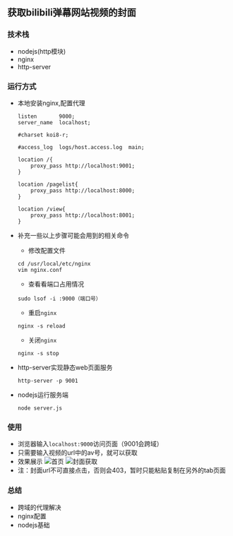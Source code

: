 ## 获取bilibili弹幕网站视频的封面

### 技术栈
* nodejs(http模块)
* nginx
* http-server

### 运行方式
* 本地安装nginx,配置代理
	```
	listen       9000;
    server_name  localhost;

    #charset koi8-r;

    #access_log  logs/host.access.log  main;

    location /{
        proxy_pass http://localhost:9001;
    }

    location /pagelist{
        proxy_pass http://localhost:8000;
    }

    location /view{
        proxy_pass http://localhost:8001;
    }
	```
* 补充一些以上步骤可能会用到的相关命令
    * 修改配置文件
    ```
    cd /usr/local/etc/nginx
    vim nginx.conf
    ```
    * 查看看端口占用情况
    ```
    sudo lsof -i :9000（端口号）
    ```
    * 重启`nginx`
    ```
    nginx -s reload
    ```
    * 关闭`nginx`
    ```
    nginx -s stop
    ```


* http-server实现静态web页面服务
	```
	http-server -p 9001
	```
* nodejs运行服务端
	```
	node server.js
	```

### 使用
* 浏览器输入`localhost:9000`访问页面（9001会跨域）
* 只需要输入视频的url中的av号，就可以获取
* 效果展示
	![首页](http://ww1.sinaimg.cn/large/006XqmrNly1g7of1cjyg7j31780ggtax.jpg)
	![封面获取](http://ww1.sinaimg.cn/large/006XqmrNly1g7of26794sj327q1be4qp.jpg)
* 注：封面url不可直接点击，否则会403，暂时只能粘贴复制在另外的tab页面

### 总结
* 跨域的代理解决
* nginx配置
* nodejs基础

